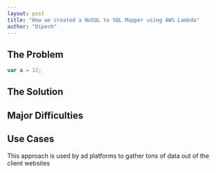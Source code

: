 ```yaml
---
layout: post
title: "How we created a NoSQL to SQL Mapper using AWS Lambda"
author: "Dipesh"
---
```


## The Problem
```javascript
var a = 12;
```
## The Solution

## Major Difficulties

## Use Cases
This approach is used by ad platforms to gather tons of data out of the client websites